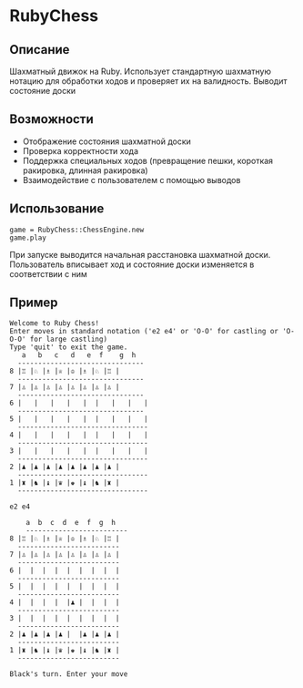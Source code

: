 # RubyChess

## Описание
Шахматный движок на Ruby. Использует стандартную шахматную нотацию для обработки ходов и проверяет их на валидность. Выводит состояние доски

## Возможности
- Отображение состояния шахматной доски
- Проверка корректности хода
- Поддержка специальных ходов (превращение пешки, короткая ракировка, длинная ракировка)
- Взаимодействие с пользователем с помощью выводов

## Использование
    game = RubyChess::ChessEngine.new
    game.play
При запуске выводится начальная расстановка шахматной доски. Пользователь вписывает ход и состояние доски изменяется в соответствии с ним

## Пример

    Welcome to Ruby Chess!
    Enter moves in standard notation ('e2 e4' or 'O-O' for castling or 'O-O-O' for large castling)
    Type 'quit' to exit the game.
       a   b   c   d   e  f    g  h
      -------------------------------
    8 |♖ |♘ |♗ |♕ |♔ |♗ |♘ |♖ |
      -------------------------------
    7 |♙ |♙ |♙ |♙ |♙ |♙ |♙ |♙ |
      -------------------------------
    6 |   |   |   |   |  |   |   |   |
      -------------------------------
    5 |   |   |   |   |  |   |   |   |
      --------------------------------
    4 |   |   |   |   |  |   |   |   |
      --------------------------------
    3 |   |   |   |   |  |   |   |   |
      --------------------------------
    2 |♟ |♟ |♟ |♟ |♟ |♟ |♟ |♟ |
      --------------------------------
    1 |♜ |♞ |♝ |♛ |♚ |♝ |♞ |♜ |
      --------------------------------
    
    e2 e4
    
        a  b  c  d  e  f  g  h
        -------------------------
    8 |♖ |♘ |♗ |♕ |♔ |♗ |♘ |♖ |
      -------------------------
    7 |♙ |♙ |♙ |♙ |♙ |♙ |♙ |♙ |
      -------------------------
    6 |  |  |  |  |  |  |  |  |
      -------------------------
    5 |  |  |  |  |  |  |  |  |
      -------------------------
    4 |  |  |  |  |♟ |  |  |  |
      -------------------------
    3 |  |  |  |  |  |  |  |  |
      -------------------------
    2 |♟ |♟ |♟ |♟ |  |♟ |♟ |♟ |
      -------------------------
    1 |♜ |♞ |♝ |♛ |♚ |♝ |♞ |♜ |
      -------------------------

    Black's turn. Enter your move
